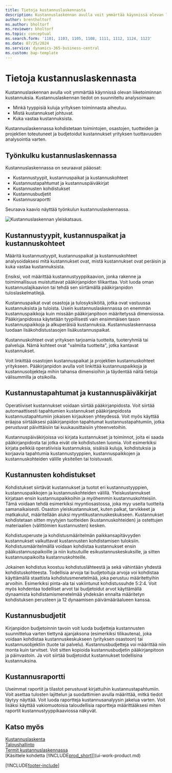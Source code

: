 ```yaml
---
title: Tietoja kustannuslaskennasta
description: Kustannuslaskennan avulla voit ymmärtää käynnissä olevan liiketoiminnan kustannuksia. Kustannuslaskennan tiedot on suunniteltu analysoimaan monia seikkoja.
author: brentholtorf
ms.author: bholtorf
ms.reviewer: bholtorf
ms.topic: conceptual
ms.search.form: '1101, 1103, 1105, 1108, 1111, 1112, 1124, 1123'
ms.date: 07/25/2024
ms.service: dynamics-365-business-central
ms.custom: bap-template
---
```


# Tietoja kustannuslaskennasta

Kustannuslaskennan avulla voit ymmärtää käynnissä olevan liiketoiminnan kustannuksia. Kustannuslaskennan tiedot on suunniteltu analysoimaan:  

- Minkä tyyppisiä kuluja yrityksen toiminnasta aiheutuu.  
- Mistä kustannukset johtuvat.
- Kuka vastaa kustannuksista.

Kustannuslaskennassa kohdistetaan toimintojen, osastojen, tuotteiden ja projektien toteutuneet ja budjetoidut kustannukset yrityksen tuottavuuden analysointia varten.  

## Työnkulku kustannuslaskennassa

Kustannuslaskennassa on seuraavat pääosat:  

- Kustannustyypit, kustannuspaikat ja kustannuskohteet  
- Kustannustapahtumat ja kustannuspäiväkirjat  
- Kustannusten kohdistukset  
- Kustannusbudjetit
- Kustannusraportti  

Seuraava kaavio näyttää työnkulun kustannuslaskennassa.  

![Kustannuslaskennan yleiskatsaus.](media/costaccountingoverview.png "CostAccountingOverview")  

## Kustannustyypit, kustannuspaikat ja kustannuskohteet

Määritä kustannustyypit, kustannuspaikat ja kustannuskohteet analysoidaksesi mitä kustannukset ovat, mistä kustannukset ovat peräisin ja kuka vastaa kustannuksista.  

Ensiksi, voit määrittää kustannustyyppikaavion, jonka rakenne ja toiminnallisuus muistuttavat pääkirjanpidon tilikarttaa. Voit luoda oman kustannuslajikaavion tai tehdä sen siirtämällä pääkirjanpidon tuloslaskelmatilejä.  

Kustannuspaikat ovat osastoja ja tulosyksiköitä, jotka ovat vastuussa kustannuksista ja tuloista. Usein kustannuslaskennassa on enemmän kustannuspaikkoja kuin missään pääkirjanpitoon määritetyssä dimensiossa. Pääkirjanpidossa käytetään tyypillisesti vain ensimmäisen tason kustannuspaikkoja ja alkuperäisiä kustannuksia. Kustannuslaskennassa luodaan lisäkohdistustasojen lisäkustannuspaikat.  

Kustannuskohteet ovat yrityksen tarjoamia tuotteita, tuoteryhmiä tai palveluja. Nämä kohteet ovat "valmiita tuotteita", jotka kantavat kustannukset.  

Voit linkittää osastojen kustannuspaikat ja projektien kustannuskohteet yritykseen. Pääkirjanpidon avulla voit linkittää kustannuspaikkoja ja kustannusobjekteja mihin tahansa dimensioihin ja täydentää näitä tietoja välisummilla ja otsikoilla.  

## Kustannustapahtumat ja kustannuspäiväkirjat

Operatiiviset kustannukset voidaan siirtää pääkirjanpidosta. Voit siirtää automaattisesti tapahtumien kustannukset pääkirjanpidosta kustannustapahtumiin jokaisen kirjauksen yhteydessä. Voit myös käyttää eräajoa siirtääksesi pääkirjanpidon tapahtumat kustannustapahtumiin, jotka perustuvat päivittäisiin tai kuukausittaisiin yhteenvetoihin.  

Kustannuspäiväkirjoissa voi kirjata kustannukset ja toiminnot, joita ei saada pääkirjanpidosta tai jotka eivät ole kohdistusten luomia. Voit esimerkiksi kirjata pelkkiä operatiivisia kustannuksia, sisäisiä kuluja, kohdistuksia ja korjaavia tapahtumia kustannustyyppien, kustannuspaikkojen ja kustannuskohteiden välille yksitellen tai toistuvasti.  

## Kustannusten kohdistukset

Kohdistukset siirtävät kustannukset ja tuotot eri kustannustyyppien, kustannuspaikkojen ja kustannuskohteiden välillä. Yleiskustannukset kirjataan ensin kustannuspaikkoihin ja myöhemmin kustannuskohteisiin. Tämä voidaan tehdä esimerkiksi myyntiosastossa, joka myy useita tuotteita samanaikaisesti. Osaston yleiskustannukset, kuten palkat, tarvikkeet ja matkakulut, määritellään aluksi myyntikustannuskeskukseen. Kustannukset kohdistetaan sitten myytyjen tuotteiden (kustannuskohteiden) ja ostettujen materiaalien (välittömien kustannusten) kesken.

Kohdistusperuste ja kohdistusmääritelmän paikkansapitävyyden kustannukset vaikuttavat kustannusten kohdistamisen tuloksiin. Kohdistusmääritelmällä voidaan kohdistaa kustannukset ensin pääkustannuspaikoille ja niin kutsutuille esikustannuskeskuksille, ja sitten kustannuspaikoilta kustannuskohteille.  

Jokainen kohdistus koostuu kohdistuslähteestä ja sekä vähintään yhdestä kohdistuskohteesta. Todellisia arvoja tai budjetoituja arvoja voi kohdistaa käyttämällä staattista kohdistusmenetelmää, joka perustuu määritettyihin arvoihin. Esimerkiksi pinta-ala tai vakiintunut kohdistussuhde 5:2:4. Voit myös kohdentaa todelliset arvot tai budjetoidut arvot käyttämällä dynaamista kohdistamismenetelmää yhdeksän ennalta määritetyn kohdistuksen perusteen ja 12 dynaamisen päivämääräalueen kanssa.  

## Kustannusbudjetit

Kirjanpidon budjetoinnin tavoin voit luoda budjetteja kustannusten suunnittelua varten tiettynä ajanjaksona (esimerkiksi tilikautena), joka voidaan kohdistaa kustannuskeskukseen (yrityksen osastoon) tai kustannusobjektiin (tuote tai palvelu). Kustannusbudjetteja voi määrittää niin monta kuin tarvitset. Voit sitten kopioida kustannusbudjetin pääkirjanpitoon ja päinvastoin. Ja voit siirtää budjetoidut kustannukset todellisina kustannuksina.

## Kustannusraportti

Useimmat raportit ja tilastot perustuvat kirjattuihin kustannustapahtumiin. Voit asettaa tulosten lajittelun ja suodattimien avulla määrittää, mitkä tiedot täytyy näyttää. Voit luoda raportteja kustannusanalyysin jakelua varten. Voit lisäksi käyttää vakiomuotoisia taloudellisia raportteja määrittääksesi miten raportit kustannustyyppikaaviossa näkyvät.  

## Katso myös

[Kustannuslaskenta](finance-manage-cost-accounting.md)  
[Taloushallinto](finance.md)  
[Termit kustannuslaskennassa](finance-terminology-in-cost-accounting.md)  
[Käsittele kohdetta [!INCLUDE[prod_short](includes/prod_short.md)]](ui-work-product.md)

[!INCLUDE[footer-include](includes/footer-banner.md)]
